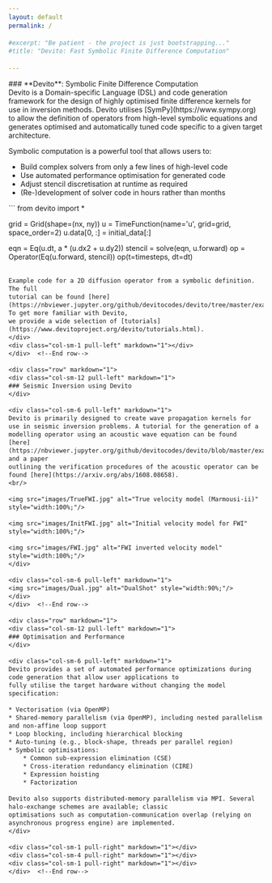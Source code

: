 ```yaml
---
layout: default
permalink: /

#excerpt: "Be patient - the project is just bootstrapping..."
#title: "Devito: Fast Symbolic Finite Difference Computation"

---
```



<div class="row" markdown="1">
<div class="col-sm-12 pull-left" markdown="1">
### **Devito**: Symbolic Finite Difference Computation
</div>

<div class="col-sm-6 pull-left" markdown="1">
Devito is a Domain-specific Language (DSL) and code
generation framework for the design of highly optimised finite
difference kernels for use in inversion methods. Devito utilises
[SymPy](https://www.sympy.org) to allow the definition of operators from
high-level symbolic equations and generates optimised and
automatically tuned code specific to a given target architecture.

Symbolic computation is a powerful tool that allows users to:

* Build complex solvers from only a few lines of high-level code
* Use automated performance optimisation for generated code
* Adjust stencil discretisation at runtime as required
* (Re-)development of solver code in hours rather than months
</div>

<div class="col-sm-1 pull-left" markdown="1"></div>
<div class="col-sm-4 pull-left" markdown="1">
```
from devito import *

grid = Grid(shape=(nx, ny))
u = TimeFunction(name='u', grid=grid,
                 space_order=2)
u.data[0, :] = initial_data[:]

eqn = Eq(u.dt, a * (u.dx2 + u.dy2))
stencil = solve(eqn, u.forward)
op = Operator(Eq(u.forward, stencil))
op(t=timesteps, dt=dt)
```

Example code for a 2D diffusion operator from a symbolic definition. The full
tutorial can be found [here](https://nbviewer.jupyter.org/github/devitocodes/devito/tree/master/examples/cfd/). To get more familiar with Devito,
we provide a wide selection of [tutorials](https://www.devitoproject.org/devito/tutorials.html).
</div>
<div class="col-sm-1 pull-left" markdown="1"></div>
</div>  <!--End row-->

<div class="row" markdown="1">
<div class="col-sm-12 pull-left" markdown="1">
### Seismic Inversion using Devito
</div>

<div class="col-sm-6 pull-left" markdown="1">
Devito is primarily designed to create wave propagation kernels for
use in seismic inversion problems. A tutorial for the generation of a
modelling operator using an acoustic wave equation can be found
[here](https://nbviewer.jupyter.org/github/devitocodes/devito/blob/master/examples/seismic/tutorials/01_modelling.ipynb) and a paper
outlining the verification procedures of the acoustic operator can be
found [here](https://arxiv.org/abs/1608.08658).
<br/>

<img src="images/TrueFWI.jpg" alt="True velocity model (Marmousi-ii)" style="width:100%;"/>

<img src="images/InitFWI.jpg" alt="Initial velocity model for FWI" style="width:100%;"/>

<img src="images/FWI.jpg" alt="FWI inverted velocity model" style="width:100%;"/>
</div>

<div class="col-sm-6 pull-left" markdown="1">
<img src="images/Dual.jpg" alt="DualShot" style="width:90%;"/>
</div>
</div>  <!--End row-->

<div class="row" markdown="1">
<div class="col-sm-12 pull-left" markdown="1">
### Optimisation and Performance
</div>

<div class="col-sm-6 pull-left" markdown="1">
Devito provides a set of automated performance optimizations during code generation that allow user applications to
fully utilise the target hardware without changing the model specification:

* Vectorisation (via OpenMP)
* Shared-memory parallelism (via OpenMP), including nested parallelism and non-affine loop support
* Loop blocking, including hierarchical blocking
* Auto-tuning (e.g., block-shape, threads per parallel region)
* Symbolic optimisations:
    * Common sub-expression elimination (CSE)
    * Cross-iteration redundancy elimination (CIRE)
    * Expression hoisting
    * Factorization

Devito also supports distributed-memory parallelism via MPI. Several halo-exchange schemes are available; classic
optimisations such as computation-communication overlap (relying on asynchronous progress engine) are implemented.
</div>

<div class="col-sm-1 pull-right" markdown="1"></div>
<div class="col-sm-4 pull-right" markdown="1"></div>
<div class="col-sm-1 pull-right" markdown="1"></div>
</div>  <!--End row-->
